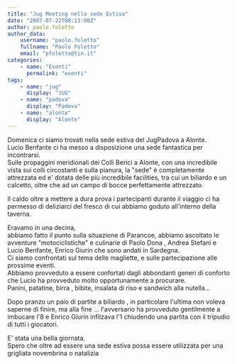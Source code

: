 ```yaml
---
title: "Jug Meeting nella sede Estiva"
date: "2007-07-22T08:13:00Z"
author: paolo.foletto
author_data:
    username: "paolo.foletto"
    fullname: "Paolo Foletto"
    email: "pfoletto@tin.it"
categories:
    - name: "Eventi"
      permalink: "eventi"
tags:
    - name: "jug"
      display: "JUG"
    - name: "padova"
      display: "Padova"
    - name: "alonte"
      display: "Alonte"
---
```


Domenica ci siamo trovati nella sede estiva del JugPadova a Alonte.\
Lucio Benfante ci ha messo a disposizione una sede fantastica per
incontrarsi.\
Sulle propaggini meridionali dei Colli Berici a Alonte, con una
incredibile vista sui colli circostanti e sulla pianura, la "sede" è
completamente attrezzata ed e' dotata delle più incredibile facilities,
tra cui un biliardo e un calcetto, oltre che ad un campo di bocce
perfettamente attrezzato.

Il caldo oltre a mettere a dura prova i partecipanti durante il viaggio
ci ha permesso di deliziarci del fresco di cui abbiamo goduto
all'interno della taverna.

Eravamo in una decina,\
abbiamo fatto il punto sulla situazione di Parancoe, abbiamo ascoltato
le avventure "motociclistiche" e culinarie di Paolo Dona , Andrea
Stefani e Lucio Benfante, Enrico Giurin che sono andati in Sardegna.\
Ci siamo confrontati sul tema delle magliette, e sulle partecipazione
alle prossime eventi.\
Abbiamo provveduto a essere confortati dagli abbondanti generi di
conforto che Lucio ha provveduto molto opportunamente a procurare.\
Panini, patatine, birra , bibite, insalata di riso e sandwich alla
nutella...

Dopo pranzo un paio di partite a biliardo , in particolare l'ultima non
voleva saperne di finire, ma alla fine ... l'avversario ha provveduto
gentilmente a imbucare l'8 e Enrico Giurin infilzava l'1 chiudendo una
partita con il tripudio di tutti i giocatori.

E' stata una bella giornata.\
Spero che oltre ad essere una sede estiva possa essere utilizzata per
una grigliata novembrina o natalizia
